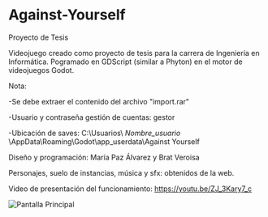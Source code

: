 # Against-Yourself
Proyecto de Tesis

Videojuego creado como proyecto de tesis para la carrera de Ingeniería en Informática. Pogramado en GDScript (similar a Phyton) en el motor de videojuegos Godot.

Nota:

-Se debe extraer el contenido del archivo "import.rar"

-Usuario y contraseña gestión de cuentas: gestor

-Ubicación de saves: C:\Usuarios\ *Nombre_usuario* \AppData\Roaming\Godot\app_userdata\Against Yourself

Diseño y programación: María Paz Álvarez y Brat Veroisa

Personajes, suelo de instancias, música y sfx: obtenidos de la web.

Video de presentación del funcionamiento: https://youtu.be/ZJ_3Kary7_c

![Pantalla Principal](https://github.com/Buhita/Biblioteca/blob/main/Pantallas%20Biblioteca/Menu%20Principal.PNG?raw=true)
